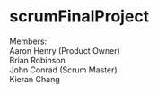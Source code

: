 # scrumFinalProject

Members:<br>
    Aaron Henry (Product Owner)<br>
    Brian Robinson<br>
    John Conrad (Scrum Master)<br>
    Kieran Chang<br>

